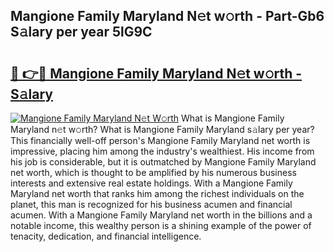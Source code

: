 ## Mangione Family Maryland N𝚎t w𝚘rth - Part-Gb6 S𝚊lary per year 5lG9C

# <h2><a href="http://gc5774n.nevu.top/?p=Mangione+Family+Maryland">🔗 👉🔴 Mangione Family Maryland N𝚎t w𝚘rth - S𝚊lary</a></h2>

[![Mangione Family Maryland N𝚎t W𝚘rth](https://i.imgur.com/Oavwk0R.jpeg)](http://gc5774n.nevu.top/?p=Mangione+Family+Maryland)
What is Mangione Family Maryland n𝚎t w𝚘rth? What is Mangione Family Maryland s𝚊lary per year?
This financially well-off person's Mangione Family Maryland net worth is impressive, placing him among the industry's wealthiest. His income from his job is considerable, but it is outmatched by Mangione Family Maryland net worth, which is thought to be amplified by his numerous business interests and extensive real estate holdings. With a Mangione Family Maryland net worth that ranks him among the richest individuals on the planet, this man is recognized for his business acumen and financial acumen. With a Mangione Family Maryland net worth in the billions and a notable income, this wealthy person is a shining example of the power of tenacity, dedication, and financial intelligence.
